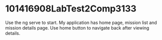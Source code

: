 # 101416908LabTest2Comp3133

Use the ng serve to start. My application has home page, mission list and mission details page. Use home button to navigate back after viewing details.